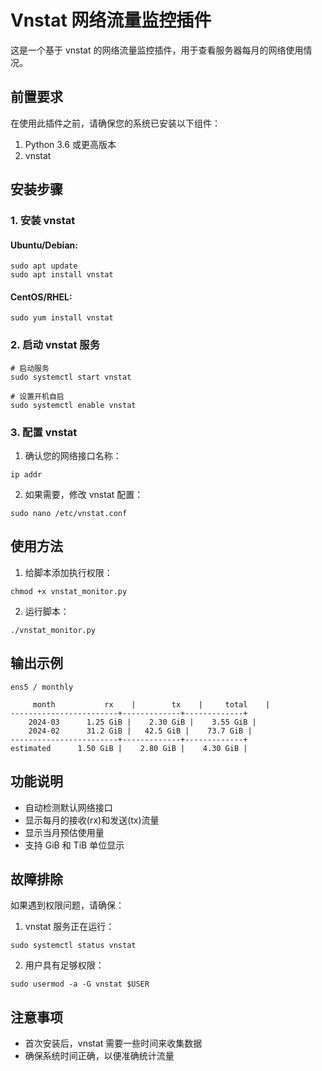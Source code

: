 # Vnstat 网络流量监控插件

这是一个基于 vnstat 的网络流量监控插件，用于查看服务器每月的网络使用情况。

## 前置要求

在使用此插件之前，请确保您的系统已安装以下组件：

1. Python 3.6 或更高版本
2. vnstat

## 安装步骤

### 1. 安装 vnstat

#### Ubuntu/Debian:
```shell
sudo apt update
sudo apt install vnstat
```

#### CentOS/RHEL:
```shell
sudo yum install vnstat
```

### 2. 启动 vnstat 服务
```shell
# 启动服务
sudo systemctl start vnstat

# 设置开机自启
sudo systemctl enable vnstat
```

### 3. 配置 vnstat

1. 确认您的网络接口名称：
```shell
ip addr
```

2. 如果需要，修改 vnstat 配置：
```shell
sudo nano /etc/vnstat.conf
```

## 使用方法

1. 给脚本添加执行权限：
```shell
chmod +x vnstat_monitor.py
```

2. 运行脚本：
```shell
./vnstat_monitor.py
```

## 输出示例
```text
ens5 / monthly

     month           rx    |        tx    |     total    |
------------------------+-------------+-------------+
    2024-03      1.25 GiB |    2.30 GiB |    3.55 GiB |
    2024-02      31.2 GiB |   42.5 GiB |    73.7 GiB |
------------------------+-------------+-------------+
estimated      1.50 GiB |    2.80 GiB |    4.30 GiB |
```

## 功能说明

- 自动检测默认网络接口
- 显示每月的接收(rx)和发送(tx)流量
- 显示当月预估使用量
- 支持 GiB 和 TiB 单位显示

## 故障排除

如果遇到权限问题，请确保：

1. vnstat 服务正在运行：
```shell
sudo systemctl status vnstat
```

2. 用户具有足够权限：
```shell
sudo usermod -a -G vnstat $USER
```

## 注意事项

- 首次安装后，vnstat 需要一些时间来收集数据
- 确保系统时间正确，以便准确统计流量